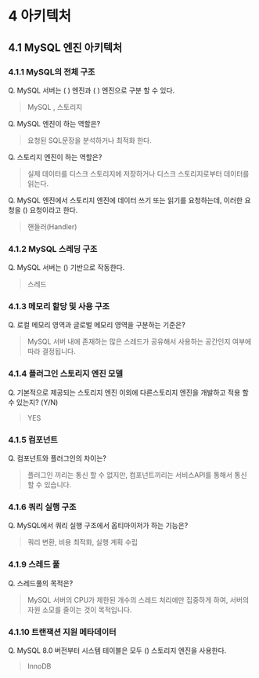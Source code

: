 # 4 아키텍처 

## 4.1 MySQL 엔진 아키텍처

### 4.1.1 MySQL의 전체 구조

Q. MySQL 서버는 (   ) 엔진과 (   ) 엔진으로  구분 할 수 있다.
> MySQL , 스토리지

Q. MySQL 엔진이 하는 역할은?
> 요청된 SQL문장을 분석하거나 최적화 한다.

Q. 스토리지 엔진이 하는 역할은?
> 실제 데이터를 디스크 스토리지에 저장하거나 디스크 스토리지로부터 데이터를 읽는다.

Q. MySQL 엔진에서 스토리지 엔진에 데이터 쓰기 또는 읽기를 요청하는데, 이러한 요청을 () 요청이라고 한다.
> 핸들러(Handler)

### 4.1.2 MySQL 스레딩 구조

Q. MySQL 서버는 () 기반으로 작동한다.
> 스레드

### 4.1.3 메모리 할당 및 사용 구조

Q. 로컬 메모리 영역과 글로벌 메모리 영역을 구분하는 기준은?
> MySQL 서버 내에 존재하는 많은 스레드가 공유해서 사용하는 공간인지 여부에 따라 결정됩니다.

### 4.1.4 플러그인 스토리지 엔진 모델

Q. 기본적으로 제공되는 스토리지 엔진 이외에 다른스토리지 엔진을 개발하고 적용 할 수 있는지? (Y/N)
> YES

### 4.1.5 컴포넌트

Q. 컴포넌트와 플러그인의 차이는?
> 플러그인 끼리는 통신 할 수 없지만, 컴포넌트끼리는 서비스API를 통해서 통신 할 수 있습니다.

### 4.1.6 쿼리 실행 구조

Q. MySQL에서 쿼리 실행 구조에서 옵티마이저가 하는 기능은?
> 쿼리 변환, 비용 최적화, 실행 계획 수립

### 4.1.9 스레드 풀

Q. 스레드풀의 목적은?
> MySQL 서버의 CPU가 제한된 개수의 스레드 처리에만 집중하게 하여, 서버의 자원 소모를 줄이는 것이 목적입니다.

### 4.1.10 트랜잭션 지원 메타데이터

Q. MySQL 8.0 버전부터 시스템 테이블은 모두 () 스토리지 엔진을 사용한다.
> InnoDB
